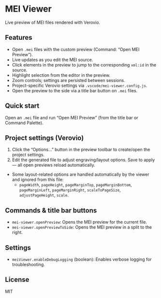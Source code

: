 # MEI Viewer

Live preview of MEI files rendered with Verovio.

## Features

- Open `.mei` files with the custom preview (Command: “Open MEI Preview”).
- Live updates as you edit the MEI source.
- Click elements in the preview to jump to the corresponding `xml:id` in the source.
- Highlight selection from the editor in the preview.
- Zoom controls; settings are persisted between sessions.
- Project-specific Verovio settings via `.vscode/mei-viewer.config.js`.
 - Open the preview to the side via a title bar button on `.mei` files.

## Quick start

Open an `.mei` file and run “Open MEI Preview” (from the title bar or Command Palette).

## Project settings (Verovio)

1. Click the “Options…” button in the preview toolbar to create/open the project settings.
2. Edit the generated file to adjust engraving/layout options. Save to apply — all open previews reload automatically.

- Some layout-related options are handled automatically by the viewer and ignored from this file:
  - `pageWidth`, `pageHeight`, `pageMarginTop`, `pageMarginBottom`, `pageMarginLeft`, `pageMarginRight`, `scaleToPageSize`, `adjustPageHeight`, `scale`.

## Commands & title bar buttons

- `mei-viewer.openPreview`: Opens the MEI preview for the current file.
 - `mei-viewer.openPreviewToSide`: Opens the MEI preview in a split to the right.

## Settings

- `meiViewer.enableDebugLogging` (boolean): Enables verbose logging for troubleshooting.

## License

MIT

